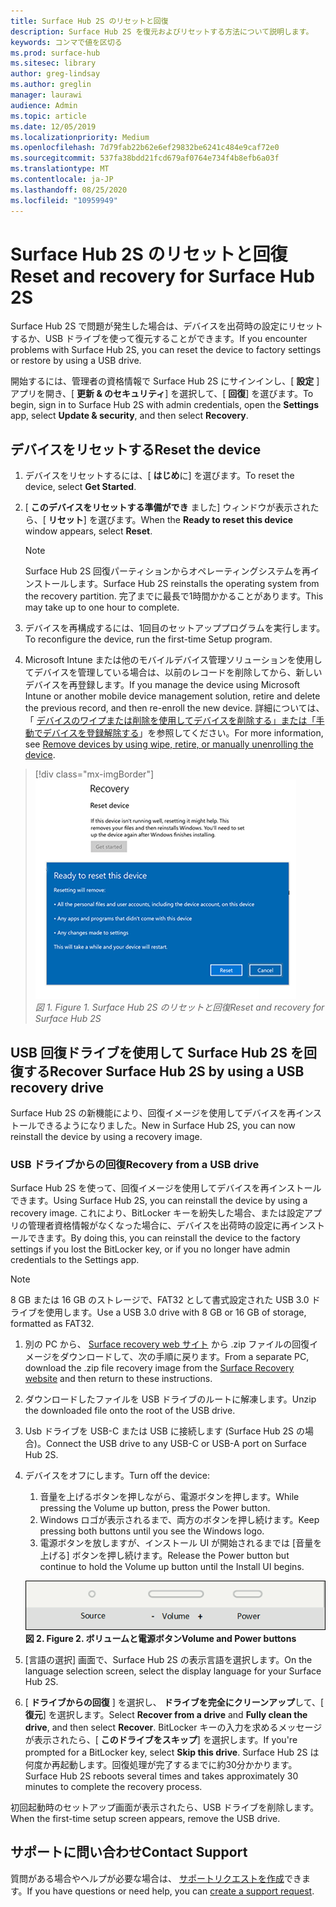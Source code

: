 ```yaml
---
title: Surface Hub 2S のリセットと回復
description: Surface Hub 2S を復元およびリセットする方法について説明します。
keywords: コンマで値を区切る
ms.prod: surface-hub
ms.sitesec: library
author: greg-lindsay
ms.author: greglin
manager: laurawi
audience: Admin
ms.topic: article
ms.date: 12/05/2019
ms.localizationpriority: Medium
ms.openlocfilehash: 7d79fab22b62e6ef29832be6241c484e9caf72e0
ms.sourcegitcommit: 537fa38bdd21fcd679af0764e734f4b8efb6a03f
ms.translationtype: MT
ms.contentlocale: ja-JP
ms.lasthandoff: 08/25/2020
ms.locfileid: "10959949"
---
```

# <span data-ttu-id="58448-104">Surface Hub 2S のリセットと回復</span><span class="sxs-lookup"><span data-stu-id="58448-104">Reset and recovery for Surface Hub 2S</span></span>

<span data-ttu-id="58448-105">Surface Hub 2S で問題が発生した場合は、デバイスを出荷時の設定にリセットするか、USB ドライブを使って復元することができます。</span><span class="sxs-lookup"><span data-stu-id="58448-105">If you encounter problems with Surface Hub 2S, you can reset the device to factory settings or restore by using a USB drive.</span></span>

<span data-ttu-id="58448-106">開始するには、管理者の資格情報で Surface Hub 2S にサインインし、[ **設定** ] アプリを開き、[ **更新 & のセキュリティ**] を選択して、[ **回復**] を選びます。</span><span class="sxs-lookup"><span data-stu-id="58448-106">To begin, sign in to Surface Hub 2S with admin credentials, open the **Settings** app, select **Update & security**, and then select **Recovery**.</span></span>

## <span data-ttu-id="58448-107">デバイスをリセットする</span><span class="sxs-lookup"><span data-stu-id="58448-107">Reset the device</span></span>

1. <span data-ttu-id="58448-108">デバイスをリセットするには、[ **はじめ**に] を選びます。</span><span class="sxs-lookup"><span data-stu-id="58448-108">To reset the device, select **Get Started**.</span></span>

2. <span data-ttu-id="58448-109">[ **このデバイスをリセットする準備ができ** ました] ウィンドウが表示されたら、[ **リセット**] を選びます。</span><span class="sxs-lookup"><span data-stu-id="58448-109">When the **Ready to reset this device** window appears, select **Reset**.</span></span> 
  
   > [!NOTE]
   > <span data-ttu-id="58448-110">Surface Hub 2S 回復パーティションからオペレーティングシステムを再インストールします。</span><span class="sxs-lookup"><span data-stu-id="58448-110">Surface Hub 2S reinstalls the operating system from the recovery partition.</span></span> <span data-ttu-id="58448-111">完了までに最長で1時間かかることがあります。</span><span class="sxs-lookup"><span data-stu-id="58448-111">This may take up to one hour to complete.</span></span>
  
3. <span data-ttu-id="58448-112">デバイスを再構成するには、1回目のセットアッププログラムを実行します。</span><span class="sxs-lookup"><span data-stu-id="58448-112">To reconfigure the device, run the first-time Setup program.</span></span>

4. <span data-ttu-id="58448-113">Microsoft Intune または他のモバイルデバイス管理ソリューションを使用してデバイスを管理している場合は、以前のレコードを削除してから、新しいデバイスを再登録します。</span><span class="sxs-lookup"><span data-stu-id="58448-113">If you manage the device using Microsoft Intune or another mobile device management solution, retire and delete the previous record, and then re-enroll the new device.</span></span> <span data-ttu-id="58448-114">詳細については、「 [デバイスのワイプまたは削除を使用してデバイスを削除する」または「手動でデバイスを登録解除する](https://docs.microsoft.com/intune/devices-wipe)」を参照してください。</span><span class="sxs-lookup"><span data-stu-id="58448-114">For more information, see [Remove devices by using wipe, retire, or manually unenrolling the device](https://docs.microsoft.com/intune/devices-wipe).</span></span>

> [!div class="mx-imgBorder"]
> ![\* Surface Hub 2S のリセットと回復 \*](images/sh2-reset.png)
<br/>*<span data-ttu-id="58448-116">図 1. </span><span class="sxs-lookup"><span data-stu-id="58448-116">Figure 1.</span></span> <span data-ttu-id="58448-117">Surface Hub 2S のリセットと回復</span><span class="sxs-lookup"><span data-stu-id="58448-117">Reset and recovery for Surface Hub 2S</span></span>* 

## <span data-ttu-id="58448-118">USB 回復ドライブを使用して Surface Hub 2S を回復する</span><span class="sxs-lookup"><span data-stu-id="58448-118">Recover Surface Hub 2S by using a USB recovery drive</span></span>

<span data-ttu-id="58448-119">Surface Hub 2S の新機能により、回復イメージを使用してデバイスを再インストールできるようになりました。</span><span class="sxs-lookup"><span data-stu-id="58448-119">New in Surface Hub 2S, you can now reinstall the device by using a recovery image.</span></span>

### <span data-ttu-id="58448-120">USB ドライブからの回復</span><span class="sxs-lookup"><span data-stu-id="58448-120">Recovery from a USB drive</span></span>

<span data-ttu-id="58448-121">Surface Hub 2S を使って、回復イメージを使用してデバイスを再インストールできます。</span><span class="sxs-lookup"><span data-stu-id="58448-121">Using Surface Hub 2S, you can reinstall the device by using a recovery image.</span></span> <span data-ttu-id="58448-122">これにより、BitLocker キーを紛失した場合、または設定アプリの管理者資格情報がなくなった場合に、デバイスを出荷時の設定に再インストールできます。</span><span class="sxs-lookup"><span data-stu-id="58448-122">By doing this, you can reinstall the device to the factory settings if you lost the BitLocker key, or if you no longer have admin credentials to the Settings app.</span></span>

>[!NOTE]
><span data-ttu-id="58448-123">8 GB または 16 GB のストレージで、FAT32 として書式設定された USB 3.0 ドライブを使用します。</span><span class="sxs-lookup"><span data-stu-id="58448-123">Use a USB 3.0 drive with 8 GB or 16 GB of storage, formatted as FAT32.</span></span>

1. <span data-ttu-id="58448-124">別の PC から、 [Surface recovery web サイト](https://support.microsoft.com/surfacerecoveryimage?devicetype=surfacehub2s) から .zip ファイルの回復イメージをダウンロードして、次の手順に戻ります。</span><span class="sxs-lookup"><span data-stu-id="58448-124">From a separate PC, download the .zip file recovery image from the [Surface Recovery website](https://support.microsoft.com/surfacerecoveryimage?devicetype=surfacehub2s) and then return to these instructions.</span></span> 

1. <span data-ttu-id="58448-125">ダウンロードしたファイルを USB ドライブのルートに解凍します。</span><span class="sxs-lookup"><span data-stu-id="58448-125">Unzip the downloaded file onto the root of the USB drive.</span></span>  

1. <span data-ttu-id="58448-126">Usb ドライブを USB-C または USB に接続します (Surface Hub 2S の場合)。</span><span class="sxs-lookup"><span data-stu-id="58448-126">Connect the USB drive to any USB-C or USB-A port on Surface Hub 2S.</span></span>

1. <span data-ttu-id="58448-127">デバイスをオフにします。</span><span class="sxs-lookup"><span data-stu-id="58448-127">Turn off the device:</span></span>

   1. <span data-ttu-id="58448-128">音量を上げるボタンを押しながら、電源ボタンを押します。</span><span class="sxs-lookup"><span data-stu-id="58448-128">While pressing the Volume up button, press the Power button.</span></span>
   1. <span data-ttu-id="58448-129">Windows ロゴが表示されるまで、両方のボタンを押し続けます。</span><span class="sxs-lookup"><span data-stu-id="58448-129">Keep pressing both buttons until you see the Windows logo.</span></span>
   1. <span data-ttu-id="58448-130">電源ボタンを放しますが、インストール UI が開始されるまでは [音量を上げる] ボタンを押し続けます。</span><span class="sxs-lookup"><span data-stu-id="58448-130">Release the Power button but continue to hold the Volume up button until the Install UI begins.</span></span>

   ![\* ボリュームダウンと電源ボタンを使用して回復 \* を開始 \*](images/sh2-keypad.png) <br>
   **<span data-ttu-id="58448-132">図 2. </span><span class="sxs-lookup"><span data-stu-id="58448-132">Figure 2.</span></span> <span data-ttu-id="58448-133">ボリュームと電源ボタン</span><span class="sxs-lookup"><span data-stu-id="58448-133">Volume and Power buttons</span></span>**

1. <span data-ttu-id="58448-134">[言語の選択] 画面で、Surface Hub 2S の表示言語を選択します。</span><span class="sxs-lookup"><span data-stu-id="58448-134">On the language selection screen, select the display language for your Surface Hub 2S.</span></span>

1. <span data-ttu-id="58448-135">[ **ドライブからの回復** ] を選択し、 **ドライブを完全にクリーンアップ**して、[ **復元**] を選択します。</span><span class="sxs-lookup"><span data-stu-id="58448-135">Select **Recover from a drive** and **Fully clean the drive**, and then select **Recover**.</span></span> <span data-ttu-id="58448-136">BitLocker キーの入力を求めるメッセージが表示されたら、[ **このドライブをスキップ**] を選択します。</span><span class="sxs-lookup"><span data-stu-id="58448-136">If you're prompted for a BitLocker key, select **Skip this drive**.</span></span> <span data-ttu-id="58448-137">Surface Hub 2S は何度か再起動します。回復処理が完了するまでに約30分かかります。</span><span class="sxs-lookup"><span data-stu-id="58448-137">Surface Hub 2S reboots several times and takes approximately 30 minutes to complete the recovery process.</span></span>

<span data-ttu-id="58448-138">初回起動時のセットアップ画面が表示されたら、USB ドライブを削除します。</span><span class="sxs-lookup"><span data-stu-id="58448-138">When the first-time setup screen appears, remove the USB drive.</span></span>

## <span data-ttu-id="58448-139">サポートに問い合わせ</span><span class="sxs-lookup"><span data-stu-id="58448-139">Contact Support</span></span>

<span data-ttu-id="58448-140">質問がある場合やヘルプが必要な場合は、 [サポートリクエストを作成](https://support.microsoft.com/supportforbusiness/productselection)できます。</span><span class="sxs-lookup"><span data-stu-id="58448-140">If you have questions or need help, you can [create a support request](https://support.microsoft.com/supportforbusiness/productselection).</span></span>
